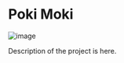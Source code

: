 # Poki Moki

![image](https://i.vimeocdn.com/video/1953648182-2c03277ae64ead89b7a101a7b836ee048311fda0cf39982297af4cc88b5ac5e8-d?mw=3100&mh=1744&q=70)

Description of the project is here.
